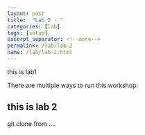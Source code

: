 ```yaml
---
layout: post
title:  "Lab 2 - "
categories: [lab]
tags: [setup]
excerpt_separator: <!--more-->
permalink: /lab/lab-2
name: /lab/lab-2.html
---
```


this is lab1
<!--more-->

There are multiple ways to run this workshop.

## this is lab 2
git clone from ....
